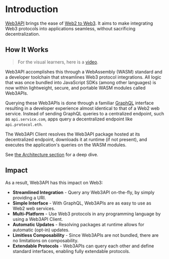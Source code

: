 # Introduction

[Web3API](https://web3api.dev) brings the ease of [Web2 to Web3](https://ethereum.org/nl/developers/docs/web2-vs-web3/). It aims to make integrating Web3 protocols into applications seamless, without sacrificing decentralization.

## How It Works

> For the visual learners, here is a [video](http://video.web3api.eth.link/).  

Web3API accomplishes this through a WebAssembly (WASM) standard and a developer toolchain that streamlines Web3 protocol integrations. 
All logic that was once bundled into JavaScript SDKs (among other languages) is now within lightweight, secure, and portable WASM modules called Web3APIs.

Querying these Web3APIs is done through a familiar [GraphQL](https://graphql.org/) interface resulting in a developer experience almost identical to that of a Web2 web service. 
Instead of sending GraphQL queries to a centralized endpoint, such as `api.service.com`, apps query a decentralized endpoint like `api.protocol.eth`.

The Web3API Client resolves the Web3API package hosted at its decentralized endpoint, downloads it at runtime (if not present), and executes the application's queries on the WASM modules.

See [the Architecture section](./2_Architecture.md) for a deep dive.

## Impact  

As a result, Web3API has this impact on Web3:  
* **Streamlined Integration** - Query any Web3API on-the-fly, by simply providing a URI.
* **Simple Interface** - With GraphQL, Web3APIs are as easy to use as Web2 web services.
* **Multi-Platform** - Use Web3 protocols in any programming language by using a Web3API Client.
* **Automatic Updates** - Resolving packages at runtime allows for automatic (opt-in) updates.
* **Limitless Composability** - Since Web3APIs are not bundled, there are no limitations on composability.
* **Extendable Protocols** - Web3APIs can query each other and define standard interfaces, enabling fully extendable protocols.
